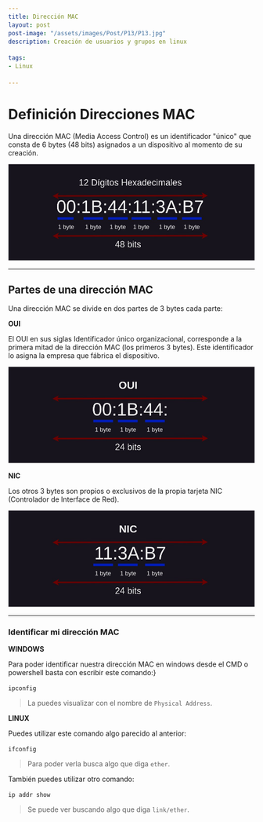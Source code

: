 ```yaml
---
title: Dirección MAC
layout: post
post-image: "/assets/images/Post/P13/P13.jpg"
description: Creación de usuarios y grupos en linux

tags:
- Linux 

---
```


# Definición Direcciones MAC

Una dirección MAC (Media Access Control) es un identificador "único" que consta de 6 bytes (48 bits) asignados a un dispositivo al momento de su creación.

![P13i1](/assets/images/Post/P13/P13i1.jpg)

---

## Partes de una dirección MAC

Una dirección MAC se divide en dos partes de 3 bytes cada parte:

**OUI**

El OUI en sus siglas Identificador único organizacional, corresponde a la primera mitad de la dirección MAC (los primeros 3 bytes). Este identificador lo asigna la empresa que fábrica el dispositivo.

![P13i2](/assets/images/Post/P13/P13i2.jpg)

**NIC**

Los otros 3 bytes son propios o exclusivos de la propia tarjeta NIC (Controlador de Interface de Red).

![P13i3](/assets/images/Post/P13/P13i3.jpg) 

---

### Identificar mi dirección MAC

**WINDOWS**

Para poder identificar nuestra dirección MAC en windows desde el CMD o powershell basta con escribir este comando:}

`ipconfig` 

>La puedes visualizar con el nombre de `Physical Address`.

**LINUX**

Puedes utilizar este comando algo parecido al anterior:

`ifconfig`

>Para poder verla busca algo que diga `ether`.

También puedes utilizar otro comando:

`ip addr show`

>Se puede ver buscando algo que diga `link/ether`.

